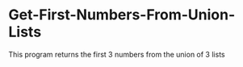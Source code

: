 # Get-First-Numbers-From-Union-Lists
This program returns the first 3 numbers from the union of 3 lists
